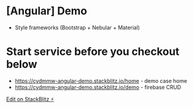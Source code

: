 # [Angular] Demo

-   Style frameworks (Bootstrap + Nebular + Material)

# Start service before you checkout below

-   https://cydmmw-angular-demo.stackblitz.io/home - demo case home
-   https://cydmmw-angular-demo.stackblitz.io/demo - firebase CRUD

[Edit on StackBlitz ⚡️](https://stackblitz.com/edit/cydmmw-angular-demo)
